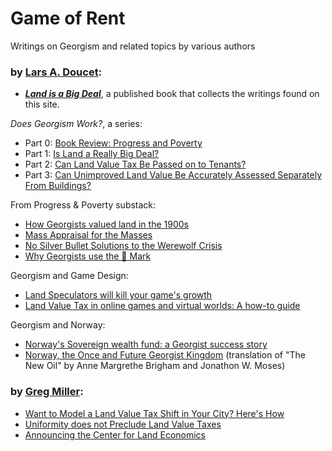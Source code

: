 # Game of Rent

Writings on Georgism and related topics by various authors

### by [Lars A. Doucet](content/lars-a-doucet):

- **[*Land is a Big Deal*](https://www.landisabigdeal.com)**, a published book that collects the writings found on this site.

*Does Georgism Work?*, a series:

- Part 0: [Book Review: Progress and Poverty](content/progress-and-poverty-review)
- Part 1: [Is Land a Really Big Deal?](content/is-land-a-big-deal)
- Part 2: [Can Land Value Tax Be Passed on to Tenants?](content/can-lvt-be-passed-on-to-tenants)
- Part 3: [Can Unimproved Land Value Be Accurately Assessed Separately From Buildings?](content/can-land-be-accurately-assessed)

From Progress & Poverty substack:

- [How Georgists valued land in the 1900s](https://progressandpoverty.substack.com/p/how-georgists-valued-land-in-the)
- [Mass Appraisal for the Masses](https://progressandpoverty.substack.com/p/mass-appraisal-for-the-masses-the)
- [No Silver Bullet Solutions to the Werewolf Crisis](https://progressandpoverty.substack.com/p/no-silver-bullets-to-the-werewolf)
- [Why Georgists use the 🔰 Mark](https://progressandpoverty.substack.com/p/why-georgists-use-the-mark)

Georgism and Game Design:

- [Land Speculators will kill your game's growth](https://www.gamedeveloper.com/business/digital-real-estate-and-the-digital-housing-crisis)
- [Land Value Tax in online games and virtual worlds: A how-to guide](https://www.gamedeveloper.com/design/land-value-tax-in-online-games-and-virtual-worlds-a-how-to-guide)

Georgism and Norway:

- [Norway's Sovereign wealth fund: a Georgist success story](https://progressandpoverty.substack.com/p/norways-sovereign-wealth-fund?s=w)
- [Norway, the Once and Future Georgist Kingdom](https://slimemoldtimemold.com/2022/05/17/norway-the-once-and-future-georgist-kingdom/) (translation of "The New Oil" by Anne Margrethe Brigham and Jonathon W. Moses)

### by [Greg Miller](https://landeconomics.org/about-us):
- [Want to Model a Land Value Tax Shift in Your City? Here's How](https://progressandpoverty.substack.com/p/want-to-model-a-land-value-tax-shift)
- [Uniformity does not Preclude Land Value Taxes](https://progressandpoverty.substack.com/p/uniformity-does-not-preclude-land)
- [Announcing the Center for Land Economics](https://progressandpoverty.substack.com/p/announcing-the-center-for-land-economics)
